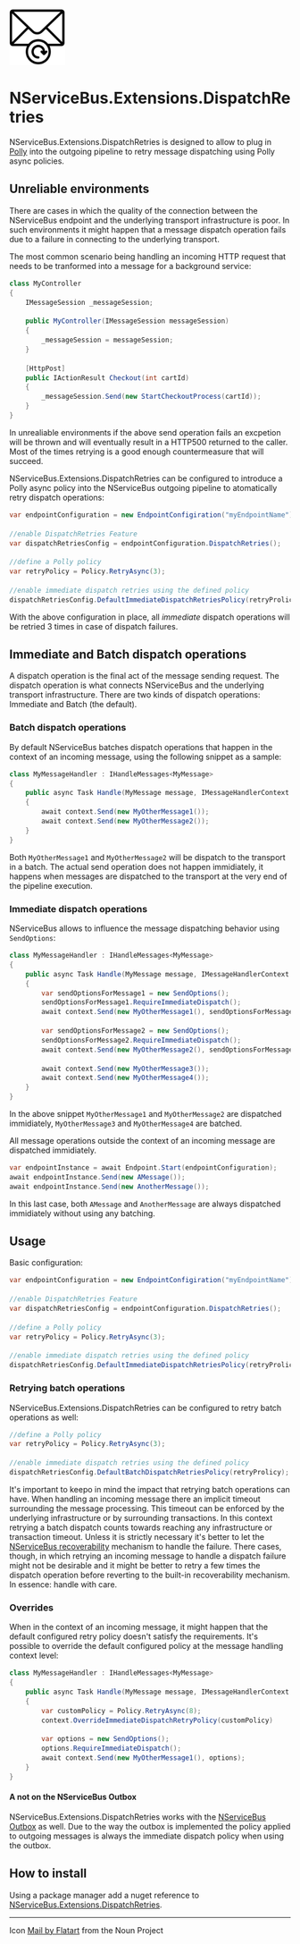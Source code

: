 <img src="assets/icon.png" width="100" />

# NServiceBus.Extensions.DispatchRetries

NServiceBus.Extensions.DispatchRetries is designed to allow to plug in [Polly](https://github.com/App-vNext/Polly) into the outgoing pipeline to retry message dispatching using Polly async policies.

## Unreliable environments

There are cases in which the quality of the connection between the NServiceBus endpoint and the underlying transport infrastructure is poor. In such environments it might happen that a message dispatch operation fails due to a failure in connecting to the underlying transport.

The most common scenario being handling an incoming HTTP request that needs to be tranformed into a message for a background service:

```csharp
class MyController
{
    IMessageSession _messageSession;

    public MyController(IMessageSession messageSession)
    {
        _messageSession = messageSession;
    }

    [HttpPost]
    public IActionResult Checkout(int cartId)
    {
        _messageSession.Send(new StartCheckoutProcess(cartId));
    }
}
```

In unrealiable environments if the above send operation fails an excpetion will be thrown and will eventually result in a HTTP500 returned to the caller. Most of the times retrying is a good enough countermeasure that will succeed.

NServiceBus.Extensions.DispatchRetries can be configured to introduce a Polly async policy into the NServiceBus outgoing pipeline to atomatically retry dispatch operations:

```csharp
var endpointConfiguration = new EndpointConfigiration("myEndpointName");

//enable DispatchRetries Feature
var dispatchRetriesConfig = endpointConfiguration.DispatchRetries();

//define a Polly policy
var retryPolicy = Policy.RetryAsync(3);

//enable immediate dispatch retries using the defined policy
dispatchRetriesConfig.DefaultImmediateDispatchRetriesPolicy(retryProlicy);
```

With the above configuration in place, all _immediate_ dispatch operations will be retried 3 times in case of dispatch failures.

## Immediate and Batch dispatch operations

A dispatch operation is the final act of the message sending request. The dispatch operation is what connects NServiceBus and the underlying transport infrastructure. There are two kinds of dispatch operations: Immediate and Batch (the default).

### Batch dispatch operations

By default NServiceBus batches dispatch operations that happen in the context of an incoming message, using the following snippet as a sample:

```csharp
class MyMessageHandler : IHandleMessages<MyMessage>
{
    public async Task Handle(MyMessage message, IMessageHandlerContext context)
    {
        await context.Send(new MyOtherMessage1());
        await context.Send(new MyOtherMessage2());
    }
}
```

Both `MyOtherMessage1` and `MyOtherMessage2` will be dispatch to the transport in a batch. The actual send operation does not happen immidiately, it happens when messages are dispatched to the transport at the very end of the pipeline execution.

### Immediate dispatch operations

NServiceBus allows to influence the message dispatching behavior using `SendOptions`:

```csharp
class MyMessageHandler : IHandleMessages<MyMessage>
{
    public async Task Handle(MyMessage message, IMessageHandlerContext context)
    {
        var sendOptionsForMessage1 = new SendOptions();
        sendOptionsForMessage1.RequireImmediateDispatch();
        await context.Send(new MyOtherMessage1(), sendOptionsForMessage1);

        var sendOptionsForMessage2 = new SendOptions();
        sendOptionsForMessage2.RequireImmediateDispatch();
        await context.Send(new MyOtherMessage2(), sendOptionsForMessage2);

        await context.Send(new MyOtherMessage3());
        await context.Send(new MyOtherMessage4());
    }
}
```

In the above snippet `MyOtherMessage1` and `MyOtherMessage2` are dispatched immidiately, `MyOtherMessage3` and `MyOtherMessage4` are batched.

All message operations outside the context of an incoming message are dispatched immidiately.

```csharp
var endpointInstance = await Endpoint.Start(endpointConfiguration);
await endpointInstance.Send(new AMessage());
await endpointInstance.Send(new AnotherMessage());
```

In this last case, both `AMessage` and `AnotherMessage` are always dispatched immidiately without using any batching.

## Usage

Basic configuration:

```csharp
var endpointConfiguration = new EndpointConfigiration("myEndpointName");

//enable DispatchRetries Feature
var dispatchRetriesConfig = endpointConfiguration.DispatchRetries();

//define a Polly policy
var retryPolicy = Policy.RetryAsync(3);

//enable immediate dispatch retries using the defined policy
dispatchRetriesConfig.DefaultImmediateDispatchRetriesPolicy(retryProlicy);
```

### Retrying batch operations

NServiceBus.Extensions.DispatchRetries can be configured to retry batch operations as well:

```csharp
//define a Polly policy
var retryPolicy = Policy.RetryAsync(3);

//enable immediate dispatch retries using the defined policy
dispatchRetriesConfig.DefaultBatchDispatchRetriesPolicy(retryProlicy);
```

It's important to keepo in mind the impact that retrying batch operations can have. When handling an incoming message there an implicit timeout surrounding the message processing. This timeout can be enforced by the underlying infrastructure or by surrounding transactions. In this context retrying a batch dispatch counts towards reaching any infrastructure or transaction timeout. Unless it is strictly necessary it's better to let the [NServiceBus recoverability](https://docs.particular.net/nservicebus/recoverability/) mechanism to handle the failure. There cases, though, in which retrying an incoming message to handle a dispatch failure might not be desirable and it might be better to retry a few times the dispatch operation before reverting to the built-in recoverability mechanism. In essence: handle with care.

### Overrides

When in the context of an incoming message, it might happen that the default configured retry policy doesn't satisfy the requirements. It's possible to override the default configured policy at the message handling context level:

```csharp
class MyMessageHandler : IHandleMessages<MyMessage>
{
    public async Task Handle(MyMessage message, IMessageHandlerContext context)
    {
        var customPolicy = Policy.RetryAsync(8);
        context.OverrideImmediateDispatchRetryPolicy(customPolicy)

        var options = new SendOptions();
        options.RequireImmediateDispatch();
        await context.Send(new MyOtherMessage1(), options);
    }
}
```

#### A not on the NServiceBus Outbox

NServiceBus.Extensions.DispatchRetries works with the [NServiceBus Outbox](https://docs.particular.net/nservicebus/outbox/) as well. Due to the way the outbox is implemented the policy applied to outgoing messages is always the immediate dispatch policy when using the outbox.

## How to install

Using a package manager add a nuget reference to [NServiceBus.Extensions.DispatchRetries](https://www.nuget.org/packages/NServiceBus.Extensions.DispatchRetries/).

---

Icon [Mail by Flatart](https://thenounproject.com/search/?q=Retry&i=2886080) from the Noun Project
